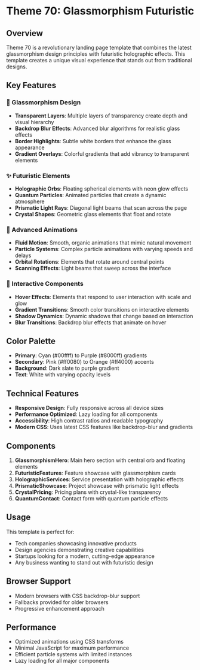 # Theme 70: Glassmorphism Futuristic

## Overview
Theme 70 is a revolutionary landing page template that combines the latest glassmorphism design principles with futuristic holographic effects. This template creates a unique visual experience that stands out from traditional designs.

## Key Features

### 🎨 Glassmorphism Design
- **Transparent Layers**: Multiple layers of transparency create depth and visual hierarchy
- **Backdrop Blur Effects**: Advanced blur algorithms for realistic glass effects
- **Border Highlights**: Subtle white borders that enhance the glass appearance
- **Gradient Overlays**: Colorful gradients that add vibrancy to transparent elements

### ✨ Futuristic Elements
- **Holographic Orbs**: Floating spherical elements with neon glow effects
- **Quantum Particles**: Animated particles that create a dynamic atmosphere
- **Prismatic Light Rays**: Diagonal light beams that scan across the page
- **Crystal Shapes**: Geometric glass elements that float and rotate

### 🌊 Advanced Animations
- **Fluid Motion**: Smooth, organic animations that mimic natural movement
- **Particle Systems**: Complex particle animations with varying speeds and delays
- **Orbital Rotations**: Elements that rotate around central points
- **Scanning Effects**: Light beams that sweep across the interface

### 🎯 Interactive Components
- **Hover Effects**: Elements that respond to user interaction with scale and glow
- **Gradient Transitions**: Smooth color transitions on interactive elements
- **Shadow Dynamics**: Dynamic shadows that change based on interaction
- **Blur Transitions**: Backdrop blur effects that animate on hover

## Color Palette
- **Primary**: Cyan (#00ffff) to Purple (#8000ff) gradients
- **Secondary**: Pink (#ff0080) to Orange (#ff4000) accents
- **Background**: Dark slate to purple gradient
- **Text**: White with varying opacity levels

## Technical Features
- **Responsive Design**: Fully responsive across all device sizes
- **Performance Optimized**: Lazy loading for all components
- **Accessibility**: High contrast ratios and readable typography
- **Modern CSS**: Uses latest CSS features like backdrop-blur and gradients

## Components
1. **GlassmorphismHero**: Main hero section with central orb and floating elements
2. **FuturisticFeatures**: Feature showcase with glassmorphism cards
3. **HolographicServices**: Service presentation with holographic effects
4. **PrismaticShowcase**: Project showcase with prismatic light effects
5. **CrystalPricing**: Pricing plans with crystal-like transparency
6. **QuantumContact**: Contact form with quantum particle effects

## Usage
This template is perfect for:
- Tech companies showcasing innovative products
- Design agencies demonstrating creative capabilities
- Startups looking for a modern, cutting-edge appearance
- Any business wanting to stand out with futuristic design

## Browser Support
- Modern browsers with CSS backdrop-blur support
- Fallbacks provided for older browsers
- Progressive enhancement approach

## Performance
- Optimized animations using CSS transforms
- Minimal JavaScript for maximum performance
- Efficient particle systems with limited instances
- Lazy loading for all major components 